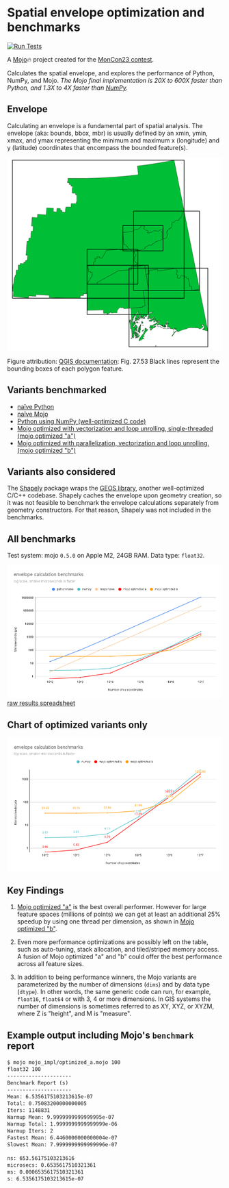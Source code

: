 # Spatial envelope optimization and benchmarks

[![Run Tests](https://github.com/guidorice/modcon23-contest/actions/workflows/tests.yaml/badge.svg)](https://github.com/guidorice/modcon23-contest/actions/workflows/tests.yaml)

A [Mojo](https://github.com/modularml/mojo)🔥 project created for the [MonCon23
contest](https://www.modular.com/mojo).

Calculates the spatial envelope, and explores the performance of Python, NumPy,
and Mojo. *The Mojo final implementation is 20X to 600X faster than Python,
and 1.3X to 4X faster than [NumPy](https://numpy.org/).*

## Envelope

Calculating an envelope is a fundamental part of spatial analysis. The envelope
(aka: bounds, bbox, mbr) is usually defined by an xmin, ymin, xmax, and ymax
representing the minimum and maximum x (longitude) and y (latitude) coordinates
that encompass the bounded feature(s).

![bounding box](./docs/img/bounding_box.png)

Figure attribution: [QGIS documentation](https://docs.qgis.org/3.28/en/docs/user_manual/processing_algs/qgis/vectorgeometry.html#bounding-boxes): Fig. 27.53 Black lines represent the bounding boxes of each polygon feature.

## Variants benchmarked

- [naïve Python](./py_impl/naive.py)
- [naïve Mojo](./mojo_impl/naive.mojo)
- [Python using NumPy (well-optimized C code)](./py_impl/optimized_numpy.py)
- [Mojo optimized with vectorization and loop unrolling, single-threaded (mojo optimized "a")](./mojo_impl/optimized_a.mojo)
- [Mojo optimized with parallelization, vectorization and loop unrolling. (mojo optimized "b")](./mojo_impl/optimized_b.mojo)

## Variants also considered

The [Shapely](https://shapely.readthedocs.io/en/stable/) package wraps the
[GEOS library](https://libgeos.org/), another well-optimized C/C++ codebase.
Shapely caches the envelope upon geometry creation, so it was not feasible to
benchmark the envelope calculations separately from geometry constructors. For
that reason, Shapely was not included in the benchmarks.

## All benchmarks

Test system: mojo `0.5.0` on Apple M2, 24GB RAM. Data type: `float32`.

![overall benchmarks](./docs/img/benchmarks-1.png)
[raw results spreadsheet](./docs/benchmark-results.ods)

## Chart of optimized variants only

![optimized benchmarks](./docs/img/benchmarks-2.png)

## Key Findings

1. [Mojo optimized "a"](./mojo_impl/optimized_a.mojo) is the best overall
performer. However for large feature spaces (millions of points) we can get
at least an additional 25% speedup by using one thread per dimension, as shown in
[Mojo optimized "b"](./mojo_impl/optimized_b.mojo).

2. Even more performance optimizations are possibly left on the table, such as
auto-tuning, stack allocation, and tiled/striped memory access. A fusion of
Mojo optimized "a" and "b" could offer the best performance across all feature
sizes.

3. In addition to being performance winners, the Mojo variants are
parameterized by the number of dimensions (`dims`) and by data type (`dtype`).
In other words, the same generic code can run, for example, `float16`,
`float64` or with 3, 4 or more dimensions. In GIS systems the number of
dimensions is sometimes referred to as XY, XYZ, or XYZM, where Z is "height",
and M is "measure".

## Example output including Mojo's `benchmark` report

```text
$ mojo mojo_impl/optimized_a.mojo 100
float32 100
---------------------
Benchmark Report (s)
---------------------
Mean: 6.5356175103213615e-07
Total: 0.75083200000000005
Iters: 1148831
Warmup Mean: 9.9999999999999995e-07
Warmup Total: 1.9999999999999999e-06
Warmup Iters: 2
Fastest Mean: 6.4460000000000004e-07
Slowest Mean: 7.9999999999999996e-07

ns: 653.56175103213616
microsecs: 0.6535617510321361
ms: 0.0006535617510321361
s: 6.5356175103213615e-07
```
